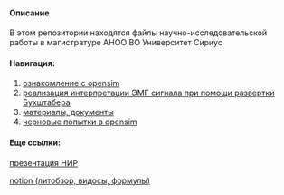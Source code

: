 #### Описание

В этом репозитории находятся файлы научно-исследовательской работы в магистратуре АНОО ВО Университет Сириус

#### Навигация:
1) [ознакомление с opensim](diploma_barselona)
2) [реализация интерпретации ЭМГ сигнала при помощи развертки Бухштабера](razvertki)
3) [материалы, документы](docks)
4) [черновые попытки в opensim](simples)

####  Еще ссылки:
[презентация НИР](https://www.canva.com/design/DAGEiKEYYeM/IqGvbq37UT4gWMFQFpR92A/edit?utm_content=DAGEiKEYYeM&utm_campaign=designshare&utm_medium=link2&utm_source=sharebutton)
  
[notion (литобзор, видосы, формулы)](https://www.notion.so/21bd33d5fdae446087f1b12d1938f162?pvs=4)
